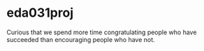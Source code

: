 eda031proj
==========

Curious that we spend more time congratulating people who have succeeded than encouraging people who have not.
